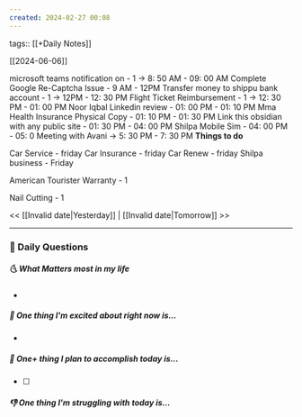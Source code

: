 ```yaml
---
created: 2024-02-27 00:08
---
```

tags:: [[+Daily Notes]]

[[2024-06-06]]

microsoft teams notification on - 1 -> 8: 50 AM - 09: 00 AM
Complete Google Re-Captcha Issue - 9 AM - 12PM
Transfer money to shippu bank account - 1 -> 12PM - 12: 30 PM
Flight Ticket Reimbursement - 1 -> 12: 30 PM - 01: 00 PM
Noor Iqbal Linkedin review - 01: 00 PM - 01: 10 PM
Mma Health Insurance Physical Copy - 01: 10 PM - 01: 30 PM
Link this obsidian with any public site - 01: 30 PM - 04: 00 PM
Shilpa Mobile Sim - 04: 00 PM - 05: 0 
Meeting with Avani -> 5: 30 PM - 7: 30 PM
**Things to do**

Car Service - friday
Car Insurance - friday
Car Renew - friday
Shilpa business - Friday




American Tourister Warranty - 1



Nail Cutting - 1


<< [[Invalid date|Yesterday]] | [[Invalid date|Tomorrow]] >>

---
### 📅 Daily Questions
##### 🌜 What Matters most in my life
- 

##### 🙌 One thing I'm excited about right now is...
- 

##### 🚀 One+ thing I plan to accomplish today is...
- [ ] 

##### 👎 One thing I'm struggling with today is...
